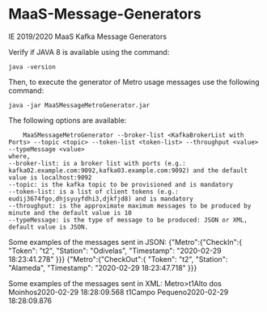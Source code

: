 # MaaS-Message-Generators
IE 2019/2020 MaaS Kafka Message Generators

Verify if JAVA 8 is available using the command: 

    java -version

Then, to execute the generator of Metro usage messages use the following command:

    java -jar MaaSMessageMetroGenerator.jar

The following options are available:
```
    MaaSMessageMetroGenerator --broker-list <KafkaBrokerList with Ports> --topic <topic> --token-list <token-list> --throughput <value> --typeMessage <value>
where, 
--broker-list: is a broker list with ports (e.g.: kafka02.example.com:9092,kafka03.example.com:9092) and the default value is localhost:9092
--topic: is the kafka topic to be provisioned and is mandatory
--token-list: is a list of client tokens (e.g.: eudij3674fgo,dhjsyuyfdhi3,djkfjd8) and is mandatory
--throughput: is the approximate maximum messages to be produced by minute and the default value is 10
--typeMessage: is the type of message to be produced: JSON or XML, default value is JSON.
```
Some examples of the messages sent in JSON:
{"Metro":{"CheckIn":{ "Token": "t2", "Station": "Odivelas", "Timestamp": "2020-02-29 18:23:41.278" }}}
{"Metro":{"CheckOut":{ "Token": "t2", "Station": "Alameda", "Timestamp": "2020-02-29 18:23:47.718" }}}

Some examples of the messages sent in XML:
Metro><CheckIn><Token>t1</Token><Station>Alto dos Moinhos</Station><Timestamp>2020-02-29 18:28:09.568</Timestamp></CheckIn></Metro>
<Metro><CheckOut><Token>t1</Token><Station>Campo Pequeno</Station><Timestamp>2020-02-29 18:28:09.876</Timestamp></CheckOut></Metro>
